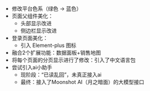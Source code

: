 - 修改平台色系（绿色 → 蓝色）
- 页面父组件美化：
  - 头部显示改进
  - 侧边栏显示改进
- 登录页面美化：
  - 引入 Element-plus 图标
- 融合2个扩展功能：数据面板+销售地图
- 将每个页面的分页显示进行了修改：引入了中文语言包
- 尝试引入ai小助手
  - 现阶段：“已读乱回”，未真正接入ai
  - 最终：接入了Moonshot AI（月之暗面）的大模型接口